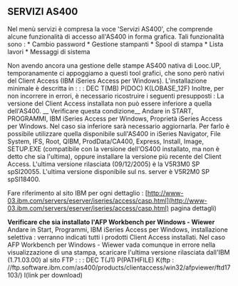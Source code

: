 ## SERVIZI AS400
Nel menù servizi è compresa la voce 'Servizi AS400', che comprende alcune funzionalità di accesso all'AS400 in forma grafica.
Tali funzionalità sono : 
 \* Cambio password
 \* Gestione stampanti
 \* Spool di stampa
 \* Lista lavori
 \* Messaggi di sistema

Non avendo ancora una gestione delle stampe AS400 nativa di Looc.UP, temporanamente ci appoggiamo a questi tool grafici, che sono però nativi del Client Access (IBM iSeries Access per Windows).
L'installazione minimale è descritta in : 
 :  : DEC T(MB) P(DOC) K(LOBASE_12F)
Inoltre, per non incorrere in errori, è necessario ricostruire i seguenti presupposti : 
La versione del Client Access installata non può essere inferiore a quella dell'AS400.
__ Verificare questa condizione__
Andare in START, PROGRAMMI, IBM iSeries Access per Windows, Proprietà iSeries Access per Windows.
Nel caso sia inferiore sarà necessario aggiornarla. Per farlo è possibile utilizzare quella disponibile sull'AS400 in iSeries Navigator, File System, IFS, Root, QIBM, ProdData/CA400, Express, Install, Image, SETUP.EXE
(compatibile con la versione dell'OS400 installato, ma non è detto che sia l'ultima), oppure installare la versione più recente del Client Access.
L'ultima versione rilasciata (09/12/2005) è la V5R3M0 SP spSI20055.
L'ultima versione disponibile sul ns. server è V5R2M0 SP spSI18400.

Fare riferimento al sito IBM per ogni dettaglio : 
[http://www-03.ibm.com/servers/eserver/iseries/access/casp.html](http://www-03.ibm.com/servers/eserver/iseries/access/casp.html)
pagina dettagli)

__Verificare che sia installato l'AFP Workbench per Windows - Wiewer__
Andare in Start, Programmi, IBM iSeries Access per Windows, installazione selettiva :  verranno indicati tutti i prodotti Client Access installati.
Nel caso AFP Workbench per Windows - Wiewer vada comunque in errore nella visualizzazione di una stampa, scaricare l'ultima versione rilasciata dall'IBM (1.71.03.00) al sito FTP : 
 :  : DEC T(J1) P(PATHFILE) K(ftp : //ftp.software.ibm.com/as400/products/clientaccess/win32/afpviewer/ftd17103/) I(link per download)

##

